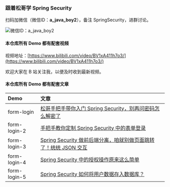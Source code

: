 ### 跟着松哥学 Spring Security

扫码加微信（微信ID：**a_java_boy2**），备注 SpringSecurity，进群讨论。

![微信ID：a_java_boy2](https://user-images.githubusercontent.com/6023444/75459026-ba70d500-59b9-11ea-8cbd-3d5889f356c4.png)

#### 本仓库所有 Demo 都有配套视频

视频地址：[https://www.bilibili.com/video/BV1xA411h7o3/](https://www.bilibili.com/video/BV1xA411h7o3/)

欢迎大家在 B 站关注我，以便及时收到最新视频。

#### 本仓库所有 Demo 都有配套文章

|Demo|文章|
|:---|:---|
|form-login|[松哥手把手带你入门 Spring Security，别再问密码怎么解密了](https://mp.weixin.qq.com/s/Q0GkUb1Nt6ynV22LFHuQrQ)|
|form-login-2|[手把手教你定制 Spring Security 中的表单登录](https://mp.weixin.qq.com/s/kHJRKwH-WUx-JEeaQMa7jw)|
|form-login-3|[Spring Security 做前后端分离，咱就别做页面跳转了！统统 JSON 交互](https://mp.weixin.qq.com/s/Xzt9ymff0DCbAQbklHOxpQ)|
|form-login-4|[Spring Security 中的授权操作原来这么简单](https://mp.weixin.qq.com/s/BKAYXMaBBs0VrKZtzorn-w)|
|form-login-5|[Spring Security 如何将用户数据存入数据库？](https://mp.weixin.qq.com/s/EurEXmU0M9AKuUs4Jh_V5g)|